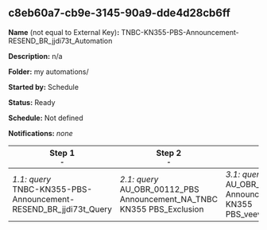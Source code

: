 ## c8eb60a7-cb9e-3145-90a9-dde4d28cb6ff

**Name** (not equal to External Key)**:** TNBC-KN355-PBS-Announcement-RESEND_BR_jjdi73t_Automation

**Description:** n/a

**Folder:** my automations/

**Started by:** Schedule

**Status:** Ready

**Schedule:** Not defined

**Notifications:** _none_


| Step 1<br>_<small>-</small>_ | Step 2<br>_<small>-</small>_ | Step 3<br>_<small>-</small>_ | Step 4<br>_<small>-</small>_ | Step 5<br>_<small>-</small>_ |
| --- | --- | --- | --- | --- |
| _1.1: query_<br>TNBC-KN355-PBS-Announcement-RESEND_BR_jjdi73t_Query | _2.1: query_<br>AU_OBR_00112_PBS Announcement_NA_TNBC KN355 PBS_Exclusion | _3.1: query_<br>AU_OBR_00112_PBS Announcement_NA_TNBC KN355 PBS_veeva_Exclusion2 | _4.1: query_<br>TNBC-KN355-PBS-Announcement-RESEND_BR_jjdi73t_Discrepancy | _5.1: filter_<br>TNBC-KN355-PBS-Announcement-RESEND_BR_jjdi73t |
